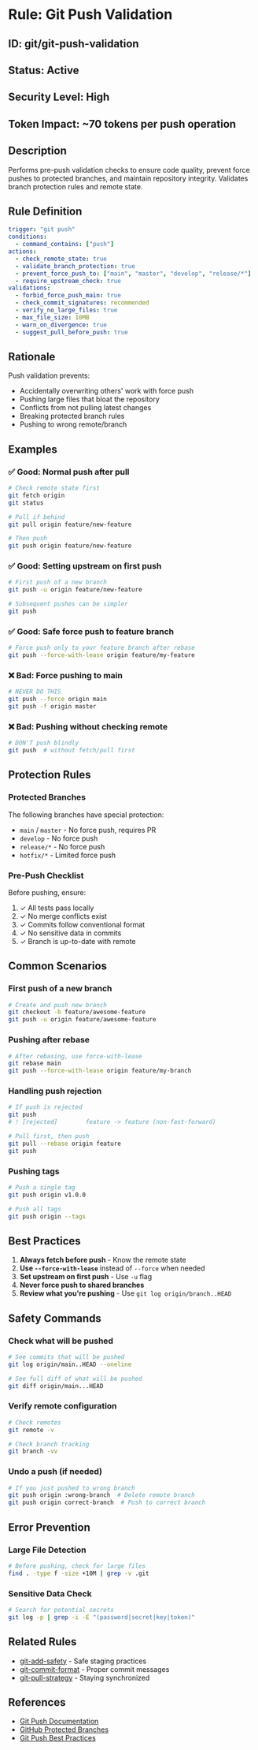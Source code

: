 # Rule: Git Push Validation

## ID: git/git-push-validation
## Status: Active
## Security Level: High
## Token Impact: ~70 tokens per push operation

## Description
Performs pre-push validation checks to ensure code quality, prevent force pushes to protected branches, and maintain repository integrity. Validates branch protection rules and remote state.

## Rule Definition
```yaml
trigger: "git push"
conditions:
  - command_contains: ["push"]
actions:
  - check_remote_state: true
  - validate_branch_protection: true
  - prevent_force_push_to: ["main", "master", "develop", "release/*"]
  - require_upstream_check: true
validations:
  - forbid_force_push_main: true
  - check_commit_signatures: recommended
  - verify_no_large_files: true
  - max_file_size: 10MB
  - warn_on_divergence: true
  - suggest_pull_before_push: true
```

## Rationale
Push validation prevents:
- Accidentally overwriting others' work with force push
- Pushing large files that bloat the repository
- Conflicts from not pulling latest changes
- Breaking protected branch rules
- Pushing to wrong remote/branch

## Examples

### ✅ Good: Normal push after pull
```bash
# Check remote state first
git fetch origin
git status

# Pull if behind
git pull origin feature/new-feature

# Then push
git push origin feature/new-feature
```

### ✅ Good: Setting upstream on first push
```bash
# First push of a new branch
git push -u origin feature/new-feature

# Subsequent pushes can be simpler
git push
```

### ✅ Good: Safe force push to feature branch
```bash
# Force push only to your feature branch after rebase
git push --force-with-lease origin feature/my-feature
```

### ❌ Bad: Force pushing to main
```bash
# NEVER DO THIS
git push --force origin main
git push -f origin master
```

### ❌ Bad: Pushing without checking remote
```bash
# DON'T push blindly
git push  # without fetch/pull first
```

## Protection Rules

### Protected Branches
The following branches have special protection:
- `main` / `master` - No force push, requires PR
- `develop` - No force push
- `release/*` - No force push
- `hotfix/*` - Limited force push

### Pre-Push Checklist
Before pushing, ensure:
1. ✓ All tests pass locally
2. ✓ No merge conflicts exist
3. ✓ Commits follow conventional format
4. ✓ No sensitive data in commits
5. ✓ Branch is up-to-date with remote

## Common Scenarios

### First push of a new branch
```bash
# Create and push new branch
git checkout -b feature/awesome-feature
git push -u origin feature/awesome-feature
```

### Pushing after rebase
```bash
# After rebasing, use force-with-lease
git rebase main
git push --force-with-lease origin feature/my-branch
```

### Handling push rejection
```bash
# If push is rejected
git push
# ! [rejected]        feature -> feature (non-fast-forward)

# Pull first, then push
git pull --rebase origin feature
git push
```

### Pushing tags
```bash
# Push a single tag
git push origin v1.0.0

# Push all tags
git push origin --tags
```

## Best Practices

1. **Always fetch before push** - Know the remote state
2. **Use `--force-with-lease`** instead of `--force` when needed
3. **Set upstream on first push** - Use `-u` flag
4. **Never force push to shared branches**
5. **Review what you're pushing** - Use `git log origin/branch..HEAD`

## Safety Commands

### Check what will be pushed
```bash
# See commits that will be pushed
git log origin/main..HEAD --oneline

# See full diff of what will be pushed
git diff origin/main...HEAD
```

### Verify remote configuration
```bash
# Check remotes
git remote -v

# Check branch tracking
git branch -vv
```

### Undo a push (if needed)
```bash
# If you just pushed to wrong branch
git push origin :wrong-branch  # Delete remote branch
git push origin correct-branch  # Push to correct branch
```

## Error Prevention

### Large File Detection
```bash
# Before pushing, check for large files
find . -type f -size +10M | grep -v .git
```

### Sensitive Data Check
```bash
# Search for potential secrets
git log -p | grep -i -E "(password|secret|key|token)"
```

## Related Rules
- [git-add-safety](git-add-safety.md) - Safe staging practices
- [git-commit-format](git-commit-format.md) - Proper commit messages
- [git-pull-strategy](git-pull-strategy.md) - Staying synchronized

## References
- [Git Push Documentation](https://git-scm.com/docs/git-push)
- [GitHub Protected Branches](https://docs.github.com/en/repositories/configuring-branches-and-merges-in-your-repository/defining-the-mergeability-of-pull-requests/about-protected-branches)
- [Git Push Best Practices](https://about.gitlab.com/topics/version-control/version-control-best-practices/)